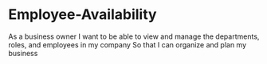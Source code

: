 # Employee-Availability
As a business owner I want to be able to view and manage the departments, roles, and employees in my company So that I can organize and plan my business
